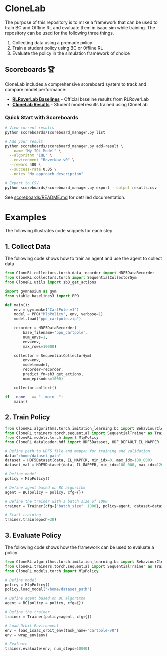 # CloneLab
The purpose of this repository is to make a framework that can be used to train BC and Offline RL and evaluate them in isaac sim while training. The repository can be used for the following three things.
1. Collecting data using a premade policy
2. Train a student policy using BC or Offline RL
3. Evaluate the policy in the simulation framework of choice

## Scoreboards 🏆

CloneLab includes a comprehensive scoreboard system to track and compare model performance:

- **[RLRoverLab Baselines](scoreboards/rlroverlab_baselines.md)** - Official baseline results from RLRoverLab
- **[CloneLab Results](scoreboards/clonelab_results.md)** - Student model results trained using CloneLab

### Quick Start with Scoreboards
```bash
# View current results
python scoreboards/scoreboard_manager.py list

# Add your result
python scoreboards/scoreboard_manager.py add-result \
  --name "My-IQL-Model" \
  --algorithm "IQL" \
  --environment "RoverNav-v0" \
  --reward 480 \
  --success-rate 0.85 \
  --notes "My approach description"

# Export to CSV
python scoreboards/scoreboard_manager.py export --output results.csv
```

See [scoreboards/README.md](scoreboards/README.md) for detailed documentation.

# Examples
The following illustrates code snippets for each step.

## 1. Collect Data
The following code shows how to train an agent and use the agent to collect data
```python
from CloneRL.collectors.torch.data_recorder import HDF5DataRecorder
from CloneRL.collectors.torch import SequentialCollectorGym
from CloneRL.utils import sb3_get_actions

import gymnasium as gym
from stable_baselines3 import PPO

def main():
    env = gym.make("CartPole-v1")
    model = PPO("MlpPolicy", env, verbose=1)
    model.load("ppo_cartpole.zip")

    recorder = HDF5DataRecorder(
        base_filename="ppo_cartpole",
        num_envs=1,
        env=env,
        max_rows=10000)

    collector = SequentialCollectorGym(
        env=env,
        model=model,
        recorder=recorder,
        predict_fn=sb3_get_actions,
        num_episodes=1000)

    collector.collect()

if __name__ == "__main__":
    main()

```

## 2. Train Policy
```python
from CloneRL.algorithms.torch.imitation_learning.bc import BehaviourCloning as BC
from CloneRL.trainers.torch.sequential import SequentialTrainer as Trainer
from CloneRL.models.torch import MlpPolicy
from CloneRL.dataloader.hdf import HDF5Dataset, HDF_DEFAULT_IL_MAPPER

# Define path to HDF5 file and mapper for training and validation
data="/home/dataset_path"
dataset = HDF5Dataset(data, IL_MAPPER, min_idx=0, max_idx=100_000)
dataset_val = HDF5Dataset(data, IL_MAPPER, min_idx=100_000, max_idx=120_000)

# Define model
policy = MlpPolicy()

# Define agent based on BC algorithm
agent = BC(policy = policy, cfg={})

# Define the trainer with a batch size of 1000
trainer = Trainer(cfg={"batch_size": 1000}, policy=agent, dataset=dataset, val_dataset=dataset_val)

# Start training
trainer.train(epoch=30)
```

## 3. Evaluate Policy
The following code shows how the framework can be used to evaluate a policy
```python
from CloneRL.algorithms.torch.imitation_learning.bc import BehaviourCloning as BC
from CloneRL.trainers.torch.sequential import SequentialTrainer as Trainer
from CloneRL.models.torch import MlpPolicy

# Define model
policy = MlpPolicy()
policy.load_model("/home/dataset_path")

# Define agent based on BC algorithm
agent = BC(policy = policy, cfg={})

# Define the trainer
trainer = Trainer(policy=agent, cfg={})

# Load Orbit Environment
env = load_isaac_orbit_env(task_name="Cartpole-v0")
env = wrap_env(env)

# Evaluate
trainer.evaluate(env, num_steps=10000)
```
